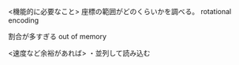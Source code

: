 
<機能的に必要なこと>
座標の範囲がどのくらいかを調べる。
rotational encoding

割合が多すぎる
out of memory

<速度など余裕があれば>
・並列して読み込む


